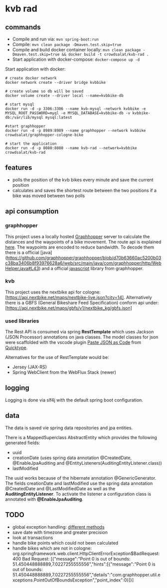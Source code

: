 # kvb rad 

## commands

- Compile and run via: `mvn spring-boot:run`
- Compile: `mvn clean package -Dmaven.test.skip=true`
- Compile and build docker container locally: `mvn clean package -Dmaven.test.skip=true && docker build -t crowdsalat/kvb-rad .`
- Start application with docker-compose: `docker-compose up -d`

Start application with docker: 

```shell
# create docker network
docker network create --driver bridge kvbbike

# create volume so db will be saved
docker volume create --driver local --name=kvbbike-db

# start mysql
docker run -d -p 3306:3306 --name kvb-mysql -network kvbbike -e MYSQL_ROOT_PASSWORD=myql -e MYSQL_DATABASE=kvbbike-db -v kvbbike-db:/var/lib/mysql mysql:latest

#start graphhopper
docker run -d -p 8989:8989 --name graphhopper --network kvbbike crowdsalat/graphhopper-cologne-bike

# start the application
docker run -d -p 8080:8080 --name kvb-rad --network=kvbbike crowdsalat/kvb-rad 
```

## features

- polls the position of the kvb bikes every minute and save the current position
- calculates and saves the shortest route between the two positions if a bike was moved between two polls

## api consumption

### graphhopper

This project uses a locally hosted [Graphhopper](https://www.graphhopper.com/de/) server to calculate the distances and the waypoints of a bike movement. 
The route api is explained [here](https://github.com/graphhopper/graphhopper/blob/master/docs/web/api-doc.md). 
The waypoints are encoded to reduce bandwidth. To decode them there is a official [java] (https://github.com/graphhopper/graphhopper/blob/d70b63660ac5200b03c38ba3406b8f93976628a6/web/src/main/java/com/graphhopper/http/WebHelper.java#L43) 
and a official [javascript](https://github.com/graphhopper/graphhopper/blob/d70b63660ac5200b03c38ba3406b8f93976628a6/web/src/main/webapp/js/ghrequest.js#L139) library from graphhopper.

### kvb

This project uses the nextbike api for cologne: [https://api.nextbike.net/maps/nextbike-live.json?city=14]. 
Alternatively there is a GBFS (General Bikeshare Feed Specification) conform api under: [https://api.nextbike.net/maps/gbfs/v1/nextbike_kg/gbfs.json]

### used libraries

The Rest API is consumed via spring **RestTemplate** which uses Jackson (JSON Processor) annotations on java classes. The model classes for json were scaffolded with the vscode plugin [Paste JSON as Code](https://marketplace.visualstudio.com/items?itemName=quicktype.quicktype) from [Quicktype](https://github.com/quicktype/quicktype).

Alternatives for the use of RestTemplate would be:

- Jersey (JAX-RS)
- Spring WebClient from the WebFlux Stack (newer)

## logging

Logging is done via slf4j with the default spring boot configuration.

## data 

The data is saved vie spring data repositories and jpa entities. 

There is a MappedSuperclass AbstractEntity which provides the following generated fields: 

- uuid 
- creationDate (uses spring data annotation @CreatedDate, @EnableJpaAuditing and @EntityListeners(AuditingEntityListener.class))
- lastModified

The uuid works because of the hibernate annotation @GenericGenerator. 
The fields creationDate and lastModified use the spring data annotation @CreatedDate and @LastModifiedDate as well as the **AuditingEntityListener**. To activate the listener a configuration class is annotated with **@EnableJpaAuditing**.

## TODO

- global exception handling: [different methods](https://www.baeldung.com/exception-handling-for-rest-with-spring)
- save date with timezone and greater precision
- look at transactions
- handle bike points which could not been calculated
- handle bikes which are not in cologne: org.springframework.web.client.HttpClientErrorException$BadRequest: 400 Bad Request: [{"message":"Point 0 is out of bounds: 51.450448888889,7.0227255555556","hints":[{"message":"Point 0 is out of bounds: 51.450448888889,7.0227255555556","details":"com.graphhopper.util.exceptions.PointOutOfBoundsException","point_index":0}]}]

  
